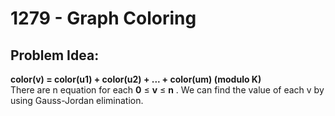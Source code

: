 # 1279 - Graph Coloring
##  Problem Idea:
**color(v) = color(u1) + color(u2) + ... + color(um) (modulo K)**  
There are n equation for  each  **0**  ≤  **v**  ≤  **n** .
We can find the value of each v by using Gauss-Jordan elimination.
 

<!--stackedit_data:
eyJoaXN0b3J5IjpbLTEzNjk2NjE5ODQsLTQxODY0NjM0MCw4ND
IxODg1MTJdfQ==
-->